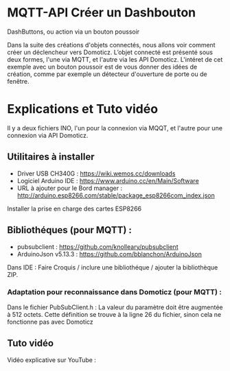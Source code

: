 # MQTT-API Créer un Dashbouton
DashButtons, ou action via un bouton poussoir

Dans la suite des créations d'objets connectés, nous allons voir comment créer un déclencheur vers Domoticz. L’objet connecté est présenté sous deux formes, l'une via MQTT, et l'autre via les API Domoticz.
L'intéret de cet exemple avec un bouton poussoir est de vous donner des idées de création, comme par exemple un détecteur d'ouverture de porte ou de fenêtre.

# Explications et Tuto vidéo
Il y a deux fichiers INO, l'un pour la connexion via MQQT, et l'autre pour une connexion via API Domoticz.

## Utilitaires à installer
- Driver USB CH340G : https://wiki.wemos.cc/downloads
- Logiciel Arduino IDE : https://www.arduino.cc/en/Main/Software
- URL à ajouter pour le Bord manager : http://arduino.esp8266.com/stable/package_esp8266com_index.json

Installer la prise en charge des cartes ESP8266

## Bibliothéques (pour MQTT) :
 - pubsubclient : https://github.com/knolleary/pubsubclient
 - ArduinoJson v5.13.3 : https://github.com/bblanchon/ArduinoJson
 
Dans IDE : Faire Croquis / inclure une bibliothéque / ajouter la bibliothèque ZIP.


### Adaptation pour reconnaissance dans Domoticz (pour MQTT) :
Dans le fichier PubSubClient.h : La valeur du paramètre doit être augmentée à 512 octets. Cette définition se trouve à la ligne 26 du fichier, sinon cela ne fonctionne pas avec Domoticz

## Tuto vidéo
Vidéo explicative sur YouTube :
